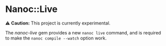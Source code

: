 # Nanoc::Live

⚠️ **Caution:** This project is currently experimental.

The _nanoc-live_ gem provides a new `nanoc live` command, and is required to make the `nanoc compile --watch` option work.
